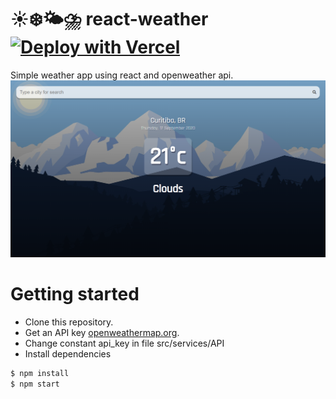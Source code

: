 # ☀️❄️🌤⛈ react-weather [![Deploy with Vercel](https://vercel.com/button)](https://react-weather-alpha.vercel.app/)
Simple weather app using react and openweather api.
![Screenshot](https://github.com/wribeiiro/react-weather/blob/master/public/screenshot.png)

# Getting started

- Clone this repository.
- Get an API key [openweathermap.org](https://openweathermap.org/appid).
- Change constant api_key in file src/services/API
- Install dependencies
```sh
$ npm install
$ npm start
```
